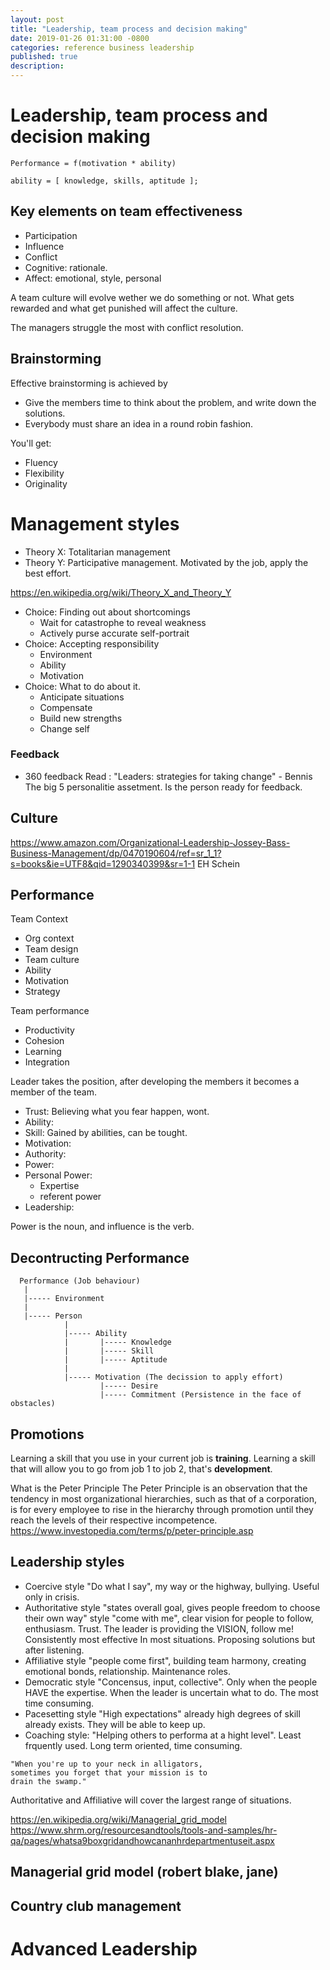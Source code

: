 ```yaml
---
layout: post
title: "Leadership, team process and decision making"
date: 2019-01-26 01:31:00 -0800
categories: reference business leadership
published: true
description:
---
```


# Leadership, team process and decision making

```
Performance = f(motivation * ability)

ability = [ knowledge, skills, aptitude ];
```

## Key elements on team effectiveness

- Participation
- Influence
- Conflict
 - Cognitive: rationale.
 - Affect: emotional, style, personal

A team culture will evolve wether we do something or not. What gets rewarded and what get punished will affect the culture.

The managers struggle the most with conflict resolution.

## Brainstorming

Effective brainstorming is achieved by

- Give the members time to think about the problem, and write down the solutions.
- Everybody must share an idea in a round robin fashion.

You'll get:

- Fluency
- Flexibility
- Originality

# Management styles
* Theory X: Totalitarian management
* Theory Y: Participative management. Motivated by the job, apply the best effort.

https://en.wikipedia.org/wiki/Theory_X_and_Theory_Y

* Choice: Finding out about shortcomings
  * Wait for catastrophe to reveal weakness
  * Actively purse accurate self-portrait
* Choice: Accepting responsibility
  * Environment
  * Ability
  * Motivation
* Choice: What to do about it.
  * Anticipate situations
  * Compensate
  * Build new strengths
  * Change self

### Feedback
* 360 feedback
Read : "Leaders: strategies for taking change" - Bennis
The big 5 personalitie assetment.
Is the person ready for feedback.

## Culture
https://www.amazon.com/Organizational-Leadership-Jossey-Bass-Business-Management/dp/0470190604/ref=sr_1_1?s=books&ie=UTF8&qid=1290340399&sr=1-1
EH Schein

## Performance
Team Context
* Org context
* Team design
* Team culture
* Ability
* Motivation
* Strategy

Team performance
* Productivity
* Cohesion
* Learning
* Integration

Leader takes the position, after developing the members it becomes a member of the team.

* Trust: Believing what you fear happen, wont.
* Ability:
* Skill: Gained by abilities, can be tought.
* Motivation:
* Authority:
* Power:
* Personal Power:
  * Expertise
  * referent power
* Leadership:

Power is the noun, and influence is the verb.

## Decontructing Performance
```
  Performance (Job behaviour)
   |
   |----- Environment
   |
   |----- Person
            |
            |----- Ability
            |       |----- Knowledge
            |       |----- Skill
            |       |----- Aptitude
            |
            |----- Motivation (The decission to apply effort)
                    |----- Desire
                    |----- Commitment (Persistence in the face of obstacles)
```

## Promotions

Learning a skill that you use in your current job is **training**.
Learning a skill that will allow you to go from job 1 to job 2, that's **development**.

What is the Peter Principle
The Peter Principle is an observation that the tendency in most organizational hierarchies, such as that of a corporation, is for every employee to rise in the hierarchy through promotion until they reach the levels of their respective incompetence.
https://www.investopedia.com/terms/p/peter-principle.asp

## Leadership styles
* Coercive style "Do what I say", my way or the highway, bullying. Useful only in crisis.
* Authoritative style "states overall goal, gives people freedom to choose their own way" style "come with me", clear vision for people to follow, enthusiasm. Trust. The leader is providing the VISION, follow me! Consistently most effective In most situations.  Proposing solutions but after listening.
* Affiliative style "people come first", building team harmony, creating emotional bonds, relationship. Maintenance roles.
* Democratic style "Concensus, input, collective". Only when the people HAVE the expertise. When the leader is uncertain what to do. The most time consuming.
* Pacesetting style "High expectations" already high degrees of skill already exists. They will be able to keep up.
* Coaching style: "Helping others to performa at a hight level". Least frquently used. Long term oriented, time consuming.


```
"When you're up to your neck in alligators,
sometimes you forget that your mission is to 
drain the swamp."
```

Authoritative and Affiliative will cover the largest range of situations.

https://en.wikipedia.org/wiki/Managerial_grid_model
https://www.shrm.org/resourcesandtools/tools-and-samples/hr-qa/pages/whatsa9boxgridandhowcananhrdepartmentuseit.aspx

## Managerial grid model (robert blake, jane)
## Country club management

# Advanced Leadership


